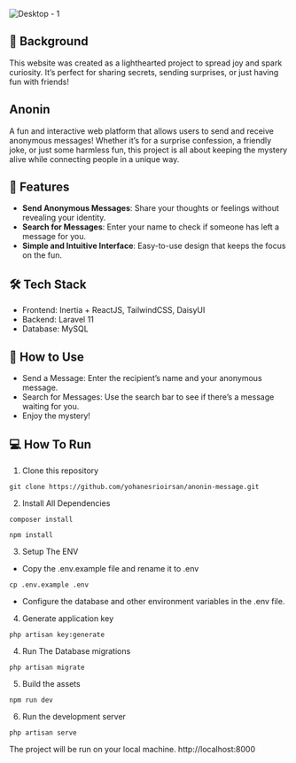 
![Desktop - 1](https://github.com/user-attachments/assets/21ea0aca-ba55-4fb2-af17-2c953021b8ca)

## 🌟 Background
This website was created as a lighthearted project to spread joy and spark curiosity. It’s perfect for sharing secrets, sending surprises, or just having fun with friends!

## Anonin
A fun and interactive web platform that allows users to send and receive anonymous messages! Whether it’s for a surprise confession, a friendly joke, or just some harmless fun, this project is all about keeping the mystery alive while connecting people in a unique way.

## 🚀 Features
- <b>Send Anonymous Messages</b>: Share your thoughts or feelings without revealing your identity.
- <b>Search for Messages</b>: Enter your name to check if someone has left a message for you.
- <b>Simple and Intuitive Interface</b>: Easy-to-use design that keeps the focus on the fun.

## 🛠️ Tech Stack
- Frontend: Inertia + ReactJS, TailwindCSS, DaisyUI
- Backend: Laravel 11
- Database: MySQL

## 📖 How to Use
- Send a Message: Enter the recipient’s name and your anonymous message.
- Search for Messages: Use the search bar to see if there’s a message waiting for you.
- Enjoy the mystery!

## 💻 How To Run
1. Clone this repository
```
git clone https://github.com/yohanesrioirsan/anonin-message.git
```
2. Install All Dependencies
```
composer install  
```
```
npm install
```
3. Setup The ENV
- Copy the .env.example file and rename it to .env
```
cp .env.example .env  
```
- Configure the database and other environment variables in the .env file.
4. Generate application key
```
php artisan key:generate  
```
4. Run The Database migrations
```
php artisan migrate  
```
5. Build the assets
```
npm run dev
```
6. Run the development server
```
php artisan serve  
```

The project will be run on your local machine. http://localhost:8000




